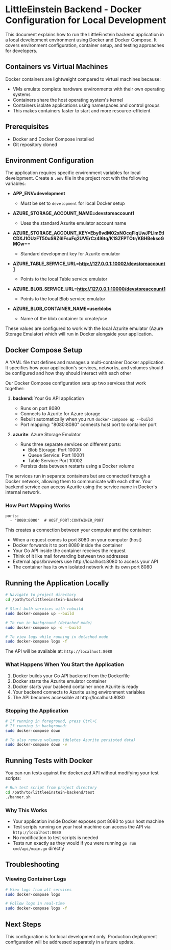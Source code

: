 # LittleEinstein Backend - Docker Configuration for Local Development

This document explains how to run the LittleEinstein backend application in a local development environment using Docker and Docker Compose. It covers environment configuration, container setup, and testing approaches for developers.

## Containers vs Virtual Machines

Docker containers are lightweight compared to virtual machines because:
* VMs emulate complete hardware environments with their own operating systems
* Containers share the host operating system's kernel
* Containers isolate applications using namespaces and control groups
* This makes containers faster to start and more resource-efficient

## Prerequisites

- Docker and Docker Compose installed
- Git repository cloned

## Environment Configuration

The application requires specific environment variables for local development. Create a `.env` file in the project root with the following variables:

* **APP_ENV=development**
    * Must be set to `development` for local Docker setup

* **AZURE_STORAGE_ACCOUNT_NAME=devstoreaccount1**
    * Uses the standard Azurite emulator account name

* **AZURE_STORAGE_ACCOUNT_KEY=Eby8vdM02xNOcqFlqUwJPLlmEtlCDXJ1OUzFT50uSRZ6IFsuFq2UVErCz4I6tq/K1SZFPTOtr/KBHBeksoGMGw==**
    * Standard development key for Azurite emulator

* **AZURE_TABLE_SERVICE_URL=http://127.0.0.1:10002/devstoreaccount1**
    * Points to the local Table service emulator

* **AZURE_BLOB_SERVICE_URL=http://127.0.0.1:10000/devstoreaccount1**
    * Points to the local Blob service emulator

* **AZURE_BLOB_CONTAINER_NAME=userblobs**
    * Name of the blob container to create/use

These values are configured to work with the local Azurite emulator (Azure Storage Emulator) which will run in Docker alongside your application.

## Docker Compose Setup

 A YAML file that defines and manages a multi-container Docker application. It specifies how your application's services, networks, and volumes should be configured and how they should interact with each other
 
 Our Docker Compose configuration sets up two services that work together:

1. **backend**: Your Go API application
    * Runs on port 8080
    * Connects to Azurite for Azure storage
    * Rebuilt automatically when you run `docker-compose up --build`
    * Port mapping: "8080:8080" connects host port to container port

2. **azurite**: Azure Storage Emulator
    * Runs three separate services on different ports:
        * Blob Storage: Port 10000
        * Queue Service: Port 10001
        * Table Service: Port 10002
    * Persists data between restarts using a Docker volume

The services run in separate containers but are connected through a Docker network, allowing them to communicate with each other. Your backend service can access Azurite using the service name in Docker's internal network.

### How Port Mapping Works

```
ports:
  - "8080:8080"  # HOST_PORT:CONTAINER_PORT
```

This creates a connection between your computer and the container:
- When a request comes to port 8080 on your computer (host)
- Docker forwards it to port 8080 inside the container
- Your Go API inside the container receives the request
- Think of it like mail forwarding between two addresses
- External apps/browsers use http://localhost:8080 to access your API
- The container has its own isolated network with its own port 8080

## Running the Application Locally

```bash
# Navigate to project directory
cd /path/to/littleeinstein-backend

# Start both services with rebuild
sudo docker-compose up --build

# To run in background (detached mode)
sudo docker-compose up -d --build

# To view logs while running in detached mode
sudo docker-compose logs -f
```

The API will be available at: `http://localhost:8080`

### What Happens When You Start the Application

1. Docker builds your Go API backend from the Dockerfile
2. Docker starts the Azurite emulator container
3. Docker starts your backend container once Azurite is ready
4. Your backend connects to Azurite using environment variables
5. The API becomes accessible at http://localhost:8080

### Stopping the Application

```bash
# If running in foreground, press Ctrl+C
# If running in background:
sudo docker-compose down

# To also remove volumes (deletes Azurite persisted data)
sudo docker-compose down -v
```

## Running Tests with Docker

You can run tests against the dockerized API without modifying your test scripts:

```bash
# Run test script from project directory
cd /path/to/littleeinstein-backend/test
./banner.sh
```

### Why This Works
- Your application inside Docker exposes port 8080 to your host machine
- Test scripts running on your host machine can access the API via `http://localhost:8080`
- No modification to test scripts is needed
- Tests run exactly as they would if you were running `go run cmd/api/main.go` directly

## Troubleshooting

### Viewing Container Logs

```bash
# View logs from all services
sudo docker-compose logs

# Follow logs in real-time
sudo docker-compose logs -f
```

## Next Steps

This configuration is for local development only. Production deployment configuration will be addressed separately in a future update.
